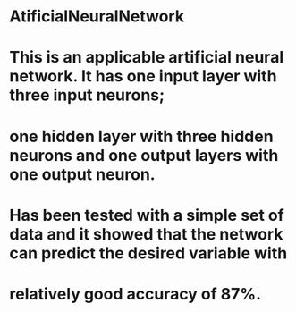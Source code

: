 # AtificialNeuralNetwork

# This is an applicable artificial neural network. It has one input layer with three input neurons;
# one hidden layer with three hidden neurons and one output layers with one output neuron. 

# Has been tested with a simple set of data and it showed that the network can predict the desired variable with 
# relatively good accuracy of 87%. 

